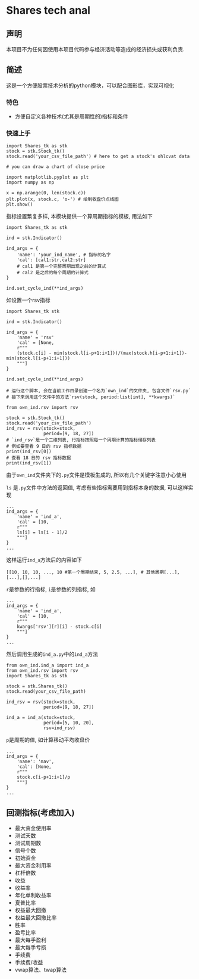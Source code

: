 # Shares tech anal

## 声明

本项目不为任何因使用本项目代码参与经济活动等造成的经济损失或获利负责.

## 简述

这是一个方便股票技术分析的python模块，可以配合图形库，实现可视化

### 特色

- 方便自定义各种技术(尤其是周期性的)指标和条件

### 快速上手

```
import Shares_tk as stk
stock = stk.Stock_tk()
stock.read('your_csv_file_path') # here to get a stock's ohlcvat data

# you can draw a chart of close price

import matplotlib.pyplot as plt
import numpy as np

x = np.arange(0, len(stock.c))
plt.plot(x, stock.c, 'o-') # 绘制收盘价点线图
plt.show()
```

指标设置繁复多样, 本模块提供一个算周期指标的模板, 用法如下
```
import Shares_tk as stk

ind = stk.Indicator()

ind_args = {
    'name': 'your_ind_name', # 指标的名字
    'cal': [cal1:str,cal2:str] 
    # cal1 是第一个完整周期出现之前的计算式
    # cal2 是之后的每个周期的计算式
}

ind.set_cycle_ind(**ind_args)
```

如设置一个rsv指标

```
import Shares_tk stk

ind = stk.Indicator()

ind_args = {
    'name' = 'rsv'
    'cal' = [None,
    r"""
    (stock.c[i] - min(stock.l[i-p+1:i+1]))/(max(stock.h[i-p+1:i+1])-min(stock.l[i-p+1:i+1]))
    """]
}

ind.set_cycle_ind(**ind_args)

# 运行这个脚本, 会在当前工作目录创建一个名为`own_ind`的文件夹, 包含文件`rsv.py`
# 接下来调用这个文件中的方法`rsv(stock, period:list[int], **kwargs)`

from own_ind.rsv import rsv

stock = stk.Stock_tk()
stock.read('your_csv_file_path')
ind_rsv = rsv(stock=stock,
              period=[9, 18, 27])
# `ind_rsv`是一个二维列表, 行指标按照每一个周期计算的指标储存列表
# 例如要查看 9 日的 rsv 指标数据
print(ind_rsv[0])
# 查看 18 日的 rsv 指标数据
print(ind_rsv[1])
```

由于`own_ind`文件夹下的`.py`文件是模板生成的, 所以有几个关键字注意小心使用

`ls` 是`.py`文件中方法的返回值, 考虑有些指标需要用到指标本身的数据, 可以这样实现
```
...
ind_args = {
    'name' = 'ind_a',
    'cal' = [10,
    r"""
    ls[i] = ls[i - 1]/2
    """]
}
...
```
这样运行`ind_a`方法后的内容如下

`[[10, 10, 10, ..., 10 #第一个周期结束, 5, 2.5, ...], # 其他周期[...],[...],[],...]`

`r`是参数的行指标, `i`是参数的列指标, 如
```
...
ind_args = {
    'name' = 'ind_a',
    'cal' = [10,
    r"""
    kwargs['rsv'][r][i] - stock.c[i]
    """]
}
...
```
然后调用生成的`ind_a.py`中的`ind_a`方法

```
from own_ind.ind_a import ind_a
from own_ind.rsv import rsv
import Shares_tk as stk

stock = stk.Shares_tk()
stock.read(your_csv_file_path)

ind_rsv = rsv(stock=stock,
              period=[9, 18, 27])

ind_a = ind_a(stock=stock,
              period=[5, 10, 20],
              rsv=ind_rsv)
```

`p`是周期的值, 如计算移动平均收盘价
```
...
ind_args = {
    'name': 'mav',
    'cal': [None,
    r"""
    stock.c[i-p+1:i+1]/p
    """]
}
...
```

## 回测指标(考虑加入)

- 最大资金使用率
- 测试天数
- 测试周期数
- 信号个数
- 初始资金
- 最大资金利用率
- 杠杆倍数
- 收益
- 收益率
- 年化单利收益率
- 夏普比率
- 权益最大回撤
- 权益最大回撤比率
- 胜率
- 盈亏比率
- 最大每手盈利
- 最大每手亏损
- 手续费
- 手续费/收益
- vwap算法、twap算法
